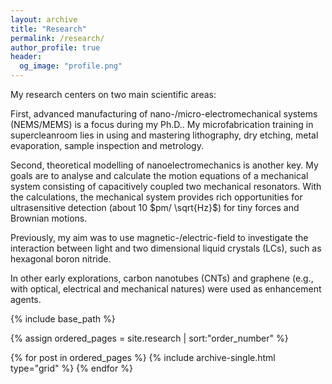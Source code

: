 ```yaml
---
layout: archive
title: "Research"
permalink: /research/
author_profile: true
header:
  og_image: "profile.png"
---
```


My research centers on two main scientific areas:

First, advanced manufacturing of nano-/micro-electromechanical systems (NEMS/MEMS) is a focus during my Ph.D..
My microfabrication training in supercleanroom lies in using and mastering lithography, dry etching, metal evaporation, sample inspection and metrology.

Second, theoretical modelling of nanoelectromechanics is another key. My goals are to analyse and calculate 
the motion equations of a mechanical system consisting of capacitively coupled two mechanical resonators. With the calculations, the mechanical system provides rich opportunities for ultrasensitive detection (about 10 $pm/ \sqrt{Hz}$) for tiny forces and Brownian motions.

Previously, my aim was to use magnetic-/electric-field to investigate the interaction between light and two dimensional liquid crystals (LCs), such as hexagonal boron nitride.

In other early explorations, carbon nanotubes (CNTs) and graphene (e.g., with optical, electrical and mechanical natures) were used as enhancement agents.


<nbsp>

{% include base_path %}

{% assign ordered_pages = site.research | sort:"order_number" %}

{% for post in ordered_pages %}
  {% include archive-single.html type="grid" %}
{% endfor %}
